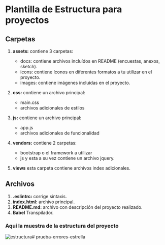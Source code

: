 # Plantilla de Estructura para proyectos

## Carpetas
  1. **assets:** contiene 3 carpetas:
      - docs: contiene archivos incluídos en README (encuestas, anexos, sketch).
      - icons: contiene íconos en diferentes formatos a tu utilizar en el proyecto.
      - images: contiene imágenes incluídas en el proyecto.

  2. **css:** contiene un archivo principal:
      - main.css
      - archivos adicionales de estilos

  3. **js:** contiene un archivo principal: 
      - app.js
      - archivos adicionales de funcionalidad

  4. **vendors:** contiene 2 carpetas: 
      - bootstrap o el framework a utilizar
      - js y esta a su vez contiene un archivo jquery.
    
  5. **views** esta carpeta contiene archivos index adicionales.


## Archivos 
1. **.eslintrc:** corrige sintaxis.
2. **index.html:** archivo principal.
3. **README.md:** archivo con descripción del proyecto realizado.
4. **Babel** Transpilador.

### Aquí la muestra de la estructura del proyecto
![estructura](assets/docs/estructura-archivos.png "estructura")# prueba-errores-estrella
